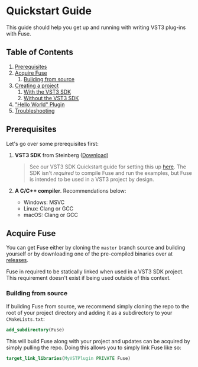 # Quickstart Guide

This guide should help you get up and running with writing VST3
plug-ins with Fuse.

## Table of Contents

1. [Prerequisites](#prerequisites)
2. [Acquire Fuse](#acquire-fuse)
    1. [Building from source](#building-from-source)
3. [Creating a project](#creating-a-project)
    1. [With the VST3 SDK](#with-vst3-sdk)
    2. [Without the VST3 SDK](#without-vst3-sdk)
4. ["Hello World" Plugin](#hello-world-plugin)
5. [Troubleshooting](#troubleshooting)

## Prerequisites

Let's go over some prerequisites first:

1. **VST3 SDK** from Steinberg ([Download](https://steinberg.net/vst3sdk))
   > See our VST3 SDK Quickstart guide for setting this up [here](https://github.com/atom-factory/vst3-sdk-quickstart).
   The SDK isn't *required* to compile Fuse and run the examples, but Fuse is intended to be
   used in a VST3 project by design.

2. **A C/C++ compiler**. Recommendations below:
    - Windows: MSVC
    - Linux: Clang or GCC
    - macOS: Clang or GCC

## Acquire Fuse

You can get Fuse either by cloning the `master` branch source and building yourself
or by downloading one of the pre-compiled binaries over
at [releases](https://github.com/atom-factory/Fuse/releases/latest).

Fuse in required to be statically linked when used in a VST3 SDK project. This requirement doesn't exist
if being used outside of this context.

### Building from source

If building Fuse from source, we recommend simply cloning the repo to the root of your project
directory and adding it as a subdirectory to your `CMakeLists.txt`:

```cmake
add_subdirectory(Fuse)
```

This will build Fuse along with your project and updates can be acquired by simply pulling the repo.
Doing this allows you to simply link Fuse like so:

```cmake
target_link_libraries(MyVSTPlugin PRIVATE Fuse)
```